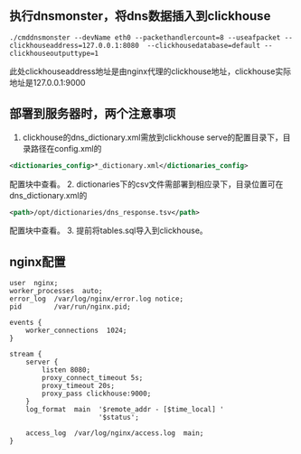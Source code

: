 ## 执行dnsmonster，将dns数据插入到clickhouse

```shell
./cmddnsmonster --devName eth0 --packethandlercount=8 --useafpacket --clickhouseaddress=127.0.0.1:8080  --clickhousedatabase=default --clickhouseoutputtype=1
```

此处clickhouseaddress地址是由nginx代理的clickhouse地址，clickhouse实际地址是127.0.0.1:9000

## 部署到服务器时，两个注意事项

1. clickhouse的dns_dictionary.xml需放到clickhouse serve的配置目录下，目录路径在config.xml的

```xml
<dictionaries_config>*_dictionary.xml</dictionaries_config>
```

配置块中查看。
2. dictionaries下的csv文件需部署到相应录下，目录位置可在dns_dictionary.xml的

```xml
<path>/opt/dictionaries/dns_response.tsv</path>
```

配置块中查看。
3. 提前将tables.sql导入到clickhouse。

## nginx配置

```nginx
user  nginx;
worker_processes  auto;
error_log  /var/log/nginx/error.log notice;
pid        /var/run/nginx.pid;

events {
    worker_connections  1024;
}

stream {
    server {
        listen 8080;
        proxy_connect_timeout 5s;
        proxy_timeout 20s;
        proxy_pass clickhouse:9000;
    }
    log_format  main  '$remote_addr - [$time_local] '
                      '$status';

    access_log  /var/log/nginx/access.log  main;
}
```
